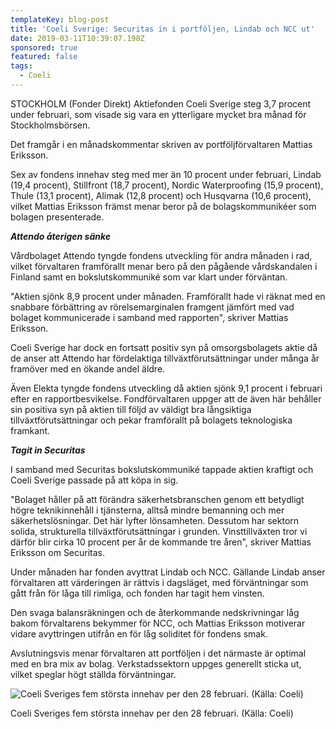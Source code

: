 ```yaml
---
templateKey: blog-post
title: 'Coeli Sverige: Securitas in i portföljen, Lindab och NCC ut'
date: 2019-03-11T10:39:07.198Z
sponsored: true
featured: false
tags:
  - Coeli
---
```

STOCKHOLM (Fonder Direkt) Aktiefonden Coeli Sverige steg 3,7 procent under februari, som visade sig vara en ytterligare mycket bra månad för Stockholmsbörsen.

Det framgår i en månadskommentar skriven av portföljförvaltaren Mattias Eriksson.

Sex av fondens innehav steg med mer än 10 procent under februari, Lindab (19,4 procent), Stillfront (18,7 procent), Nordic Waterproofing (15,9 procent), Thule (13,1 procent), Alimak (12,8 procent) och Husqvarna (10,6 procent), vilket Mattias Eriksson främst menar beror på de bolagskommunikéer som bolagen presenterade.

**_Attendo återigen sänke_**

Vårdbolaget Attendo tyngde fondens utveckling för andra månaden i rad, vilket förvaltaren framförallt menar bero på den pågående vårdskandalen i Finland samt en bokslutskommuniké som var klart under förväntan.

"Aktien sjönk 8,9 procent under månaden. Framförallt hade vi räknat med en snabbare förbättring av rörelsemarginalen framgent jämfört med vad bolaget kommunicerade i samband med rapporten", skriver Mattias Eriksson.

Coeli Sverige har dock en fortsatt positiv syn på omsorgsbolagets aktie då de anser att Attendo har fördelaktiga tillväxtförutsättningar under många år framöver med en ökande andel äldre.

Även Elekta tyngde fondens utveckling då aktien sjönk 9,1 procent i februari efter en rapportbesvikelse. Fondförvaltaren uppger att de även här behåller sin positiva syn på aktien till följd av väldigt bra långsiktiga tillväxtförutsättningar och pekar framförallt på bolagets teknologiska framkant.

**_Tagit in Securitas_**

I samband med Securitas bokslutskommuniké tappade aktien kraftigt och Coeli Sverige passade på att köpa in sig.

"Bolaget håller på att förändra säkerhetsbranschen genom ett betydligt högre teknikinnehåll i tjänsterna, alltså mindre bemanning och mer säkerhetslösningar. Det här lyfter lönsamheten. Dessutom har sektorn solida, strukturella tillväxtförutsättningar i grunden. Vinsttillväxten tror vi därför blir cirka 10 procent per år de kommande tre åren", skriver Mattias Eriksson om Securitas.

Under månaden har fonden avyttrat Lindab och NCC. Gällande Lindab anser förvaltaren att värderingen är rättvis i dagsläget, med förväntningar som gått från för låga till rimliga, och fonden har tagit hem vinsten.

Den svaga balansräkningen och de återkommande nedskrivningar låg bakom förvaltarens bekymmer för NCC, och Mattias Eriksson motiverar vidare avyttringen utifrån en för låg soliditet för fondens smak.

Avslutningsvis menar förvaltaren att portföljen i det närmaste är optimal med en bra mix av bolag. Verkstadssektorn uppges generellt sticka ut, vilket speglar högt ställda förväntningar.

![Coeli Sveriges fem största innehav per den 28 februari. (Källa: Coeli)](/img/coeli11mar2.png)

<span class="image-caption">Coeli Sveriges fem största innehav per den 28 februari. (Källa: Coeli)</span>
